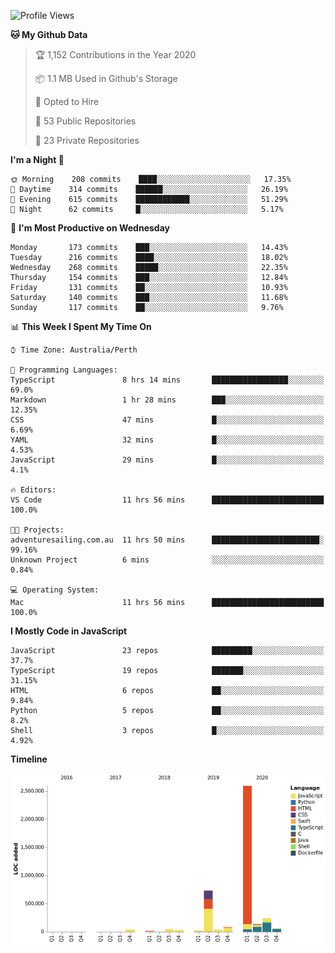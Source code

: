 <!--START_SECTION:waka-->
![Profile Views](http://img.shields.io/badge/Profile%20Views-0-blue)

**🐱 My Github Data** 

> 🏆 1,152 Contributions in the Year 2020
 > 
> 📦 1.1 MB Used in Github's Storage 
 > 
> 💼 Opted to Hire
 > 
> 📜 53 Public Repositories 
 > 
> 🔑 23 Private Repositories  

**I'm a Night 🦉** 

```text
🌞 Morning    208 commits    ████░░░░░░░░░░░░░░░░░░░░░   17.35% 
🌆 Daytime    314 commits    ██████░░░░░░░░░░░░░░░░░░░   26.19% 
🌃 Evening    615 commits    ████████████░░░░░░░░░░░░░   51.29% 
🌙 Night      62 commits     █░░░░░░░░░░░░░░░░░░░░░░░░   5.17%

```
📅 **I'm Most Productive on Wednesday** 

```text
Monday       173 commits    ███░░░░░░░░░░░░░░░░░░░░░░   14.43% 
Tuesday      216 commits    ████░░░░░░░░░░░░░░░░░░░░░   18.02% 
Wednesday    268 commits    █████░░░░░░░░░░░░░░░░░░░░   22.35% 
Thursday     154 commits    ███░░░░░░░░░░░░░░░░░░░░░░   12.84% 
Friday       131 commits    ██░░░░░░░░░░░░░░░░░░░░░░░   10.93% 
Saturday     140 commits    ███░░░░░░░░░░░░░░░░░░░░░░   11.68% 
Sunday       117 commits    ██░░░░░░░░░░░░░░░░░░░░░░░   9.76%

```


📊 **This Week I Spent My Time On** 

```text
⌚︎ Time Zone: Australia/Perth

💬 Programming Languages: 
TypeScript               8 hrs 14 mins       █████████████████░░░░░░░░   69.0% 
Markdown                 1 hr 28 mins        ███░░░░░░░░░░░░░░░░░░░░░░   12.35% 
CSS                      47 mins             █░░░░░░░░░░░░░░░░░░░░░░░░   6.69% 
YAML                     32 mins             █░░░░░░░░░░░░░░░░░░░░░░░░   4.53% 
JavaScript               29 mins             █░░░░░░░░░░░░░░░░░░░░░░░░   4.1%

🔥 Editors: 
VS Code                  11 hrs 56 mins      █████████████████████████   100.0%

🐱‍💻 Projects: 
adventuresailing.com.au  11 hrs 50 mins      ████████████████████████░   99.16% 
Unknown Project          6 mins              ░░░░░░░░░░░░░░░░░░░░░░░░░   0.84%

💻 Operating System: 
Mac                      11 hrs 56 mins      █████████████████████████   100.0%

```

**I Mostly Code in JavaScript** 

```text
JavaScript               23 repos            █████████░░░░░░░░░░░░░░░░   37.7% 
TypeScript               19 repos            ███████░░░░░░░░░░░░░░░░░░   31.15% 
HTML                     6 repos             ██░░░░░░░░░░░░░░░░░░░░░░░   9.84% 
Python                   5 repos             ██░░░░░░░░░░░░░░░░░░░░░░░   8.2% 
Shell                    3 repos             █░░░░░░░░░░░░░░░░░░░░░░░░   4.92%

```


**Timeline**

![Chart not found](https://raw.githubusercontent.com/NWylynko/NWylynko/master/charts/bar_graph.png) 


<!--END_SECTION:waka-->
